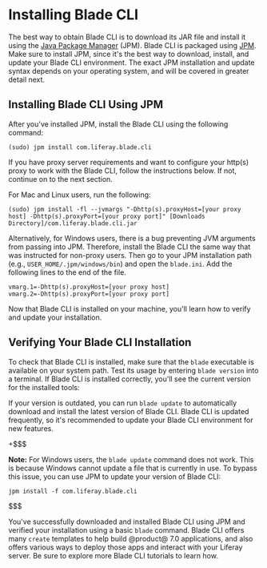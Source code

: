 # Installing Blade CLI [](id=installing-blade-cli)

The best way to obtain Blade CLI is to download its JAR file and install it
using the [Java Package Manager](http://jpm4j.org) (JPM). Blade CLI is
packaged using [JPM](http://jpm4j.org/#!/md/install). Make sure to install JPM,
since it's the best way to download, install, and update your Blade CLI
environment. The exact JPM installation and update syntax depends on your
operating system, and will be covered in greater detail next.

## Installing Blade CLI Using JPM [](id=installing-blade-cli-using-jpm)

After you've installed JPM, install the Blade CLI using the following command: 

    (sudo) jpm install com.liferay.blade.cli

If you have proxy server requirements and want to configure your http(s) proxy
to work with the Blade CLI, follow the instructions below. If not, continue on
to the next section.

For Mac and Linux users, run the following:
		
    (sudo) jpm install -fl --jvmargs "-Dhttp(s).proxyHost=[your proxy host] -Dhttp(s).proxyPort=[your proxy port]" [Downloads Directory]/com.liferay.blade.cli.jar
	
Alternatively, for Windows users, there is a bug preventing JVM arguments from
passing into JPM. Therefore, install the Blade CLI the same way that was
instructed for non-proxy users. Then go to your JPM installation path (e.g.,
`USER_HOME/.jpm/windows/bin`) and open the `blade.ini`. Add the following
lines to the end of the file.

    vmarg.1=-Dhttp(s).proxyHost=[your proxy host]
    vmarg.2=-Dhttp(s).proxyPort=[your proxy port]

Now that Blade CLI is installed on your machine, you'll learn how to verify and
update your installation.

## Verifying Your Blade CLI Installation [](id=verifying-your-blade-cli-installation)

To check that Blade CLI is installed, make sure that the `blade` executable is
available on your system path. Test its usage by entering `blade version` into a
terminal. If Blade CLI is installed correctly, you'll see the current version
for the installed tools:

If your version is outdated, you can run `blade update` to automatically
download and install the latest version of Blade CLI. Blade CLI is updated
frequently, so it's recommended to update your Blade CLI environment for new
features.

+$$$

**Note:** For Windows users, the `blade update` command does not work. This is
because Windows cannot update a file that is currently in use. To bypass this
issue, you can use JPM to update your version of Blade CLI:

    jpm install -f com.liferay.blade.cli

$$$

You've successfully downloaded and installed Blade CLI using JPM and verified
your installation using a basic `blade` command. Blade CLI offers many `create`
templates to help build @product@ 7.0 applications, and also offers various ways
to deploy those apps and interact with your Liferay server. Be sure to explore
more Blade CLI tutorials to learn how.
